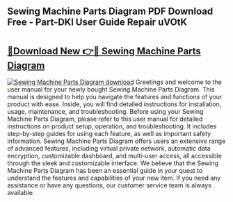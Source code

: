 ## Sewing Machine Parts Diagram PDF Download Free - Part-DKl User Guide Repair uVOtK

# <h2><a href="http://dfmcs9c.blite.top/?on=Sewing+Machine+Parts+Diagram">🔗Download New 👉🔴 Sewing Machine Parts Diagram</a></h2>

[![Sewing Machine Parts Diagram download](https://i.imgur.com/lujVjoI.png)](http://dfmcs9c.blite.top/?on=Sewing+Machine+Parts+Diagram)
Greetings and welcome to the user manual for your newly bought Sewing Machine Parts Diagram. This manual is designed to help you navigate the features and functions of your product with ease. Inside, you will find detailed instructions for installation, usage, maintenance, and troubleshooting. Before using your Sewing Machine Parts Diagram, please refer to this user manual for detailed instructions on product setup, operation, and troubleshooting. It includes step-by-step guides for using each feature, as well as important safety information. Sewing Machine Parts Diagram offers users an extensive range of advanced features, including virtual private network, automatic data encryption, customizable dashboard, and multi-user access, all accessible through the sleek and customizable interface. We believe that the Sewing Machine Parts Diagram has been an essential guide in your quest to understand the features and capabilities of your new item. If you need any assistance or have any questions, our customer service team is always available.
